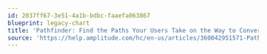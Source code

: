 ```yaml
---
id: 2037ff67-3e51-4a1b-bdbc-faaefa063867
blueprint: legacy-chart
title: 'Pathfinder: Find the Paths Your Users Take on the Way to Conversion'
source: 'https://help.amplitude.com/hc/en-us/articles/360042951571-Pathfinder-Find-the-paths-your-users-take-on-their-way-to-conversion'
---
```

